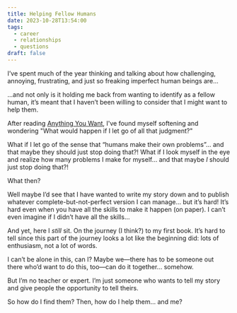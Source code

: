 ```yaml
---
title: Helping Fellow Humans
date: 2023-10-28T13:54:00
tags:
  - career
  - relationships
  - questions
draft: false
---
```


I’ve spent much of the year thinking and talking about how challenging, annoying, frustrating, and just so freaking imperfect human beings are…

<!-- excerpt -->

...and not only is it holding me back from wanting to identify as a fellow human, it’s meant that I haven’t been willing to consider that I might want to help them.

After reading [Anything You Want](/books/anything-you-want/), I've found myself softening and wondering "What would happen if I let go of all that judgment?"

What if I let go of the sense that “humans make their own problems”… and that maybe they should just stop doing that?! What if I look myself in the eye and realize how many problems I make for myself… and that maybe *I* should just stop doing that?!

What then?

Well maybe I’d see that I have wanted to write my story down and to publish whatever complete-but-not-perfect version I can manage… but it’s hard! It’s hard even when you have all the skills to make it happen (on paper). I can’t even imagine if I didn’t have all the skills…

And yet, here I *still* sit. On the journey (I think?) to my first book. It’s hard to tell since this part of the journey looks a lot like the beginning did: lots of enthusiasm, not a lot of words. 

I can’t be alone in this, can I? Maybe we—there has to be someone out there who’d want to do this, too—can do it together… somehow.

But I’m no teacher or expert. I’m just someone who wants to tell my story and give people the opportunity to tell theirs. 

So how do I find them? Then, how do I help them… and me?